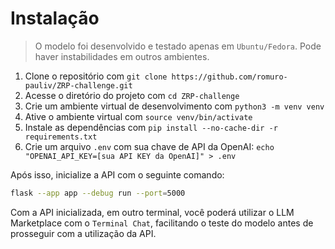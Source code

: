# Instalação

> O modelo foi desenvolvido e testado apenas em `Ubuntu/Fedora`. Pode haver instabilidades em outros ambientes.

1. Clone o repositório com `git clone https://github.com/romuro-pauliv/ZRP-challenge.git`
2. Acesse o diretório do projeto com `cd ZRP-challenge`
3. Crie um ambiente virtual de desenvolvimento com `python3 -m venv venv`
4. Ative o ambiente virtual com `source venv/bin/activate`
5. Instale as dependências com `pip install --no-cache-dir -r requirements.txt`
6. Crie um arquivo `.env` com sua chave de API da OpenAI: `echo "OPENAI_API_KEY=[sua API KEY da OpenAI]" > .env`

Após isso, inicialize a API com o seguinte comando:

```bash
flask --app app --debug run --port=5000
```

Com a API inicializada, em outro terminal, você poderá utilizar o LLM Marketplace com o `Terminal Chat`, facilitando o teste do modelo antes de prosseguir com a utilização da API.
